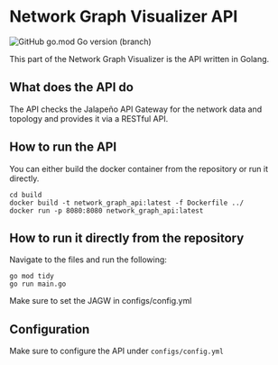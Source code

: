 # Network Graph Visualizer API
![GitHub go.mod Go version (branch)](https://img.shields.io/github/go-mod/go-version/marcom4rtinez/network_graph_api/main?style=for-the-badge)

This part of the Network Graph Visualizer is the API written in Golang.

## What does the API do

The API checks the Jalapeño API Gateway for the network data and topology and provides it via a RESTful API.

## How to run the API

You can either build the docker container from the repository or run it directly.

```
cd build 
docker build -t network_graph_api:latest -f Dockerfile ../
docker run -p 8080:8080 network_graph_api:latest
```

## How to run it directly from the repository

Navigate to the files and run the following:

```
go mod tidy
go run main.go
```

Make sure to set the JAGW in configs/config.yml

## Configuration

Make sure to configure the API under `configs/config.yml`